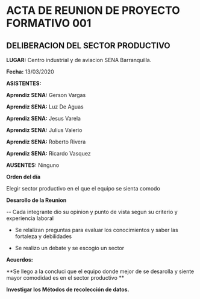 # ACTA DE REUNION DE PROYECTO FORMATIVO 001 #

## DELIBERACION DEL  SECTOR PRODUCTIVO ##

**LUGAR:** Centro industrial y de aviacion SENA Barranquilla.

**Fecha:** 13/03/2020

**ASISTENTES:**

**Aprendiz SENA:**  Gerson Vargas
	
**Aprendiz SENA:**  Luz De Aguas

**Aprendiz SENA:**  Jesus Varela

**Aprendiz SENA:**  Julius Valerio

**Aprendiz SENA:**  Roberto Rivera

**Aprendiz SENA:**  Ricardo Vasquez

**AUSENTES:** Ninguno

**Orden del día**

Elegir sector productivo en el que el equipo se sienta comodo

**Desarollo de la Reunion**

-- Cada integrante  dio su opinion  y punto de vista segun su criterio y experiencia laboral

- Se relalizan preguntas para evaluar los conocimientos y saber las fortaleza y debilidades

- Se realizo un debate y se escogio  un sector 

**Acuerdos:**

**Se llego a la concluci que el equipo donde mejor de se desarolla  y siente mayor comodidad  es en el sector productivo **
 
**Investigar los Métodos de recolección de datos.**
